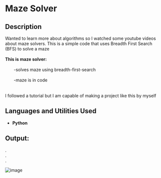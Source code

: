 <h1>Maze Solver</h1>

<h2>Description</h2>
Wanted to learn more about algorithms so I watched some youtube videos about maze solvers. This is a simple code that uses Breadth First Search (BFS) to solve a maze
<br />
<br />
<b>This is maze solver:</b><br /><br />
  &emsp;&emsp;-solves maze using breadth-first-search<br /><br />
  &emsp;&emsp;-maze is in code<br /><br />

<br />
I followed a tutorial but I am capable of making a project like this by myself<br />

<h2>Languages and Utilities Used</h2>

- <b>Python</b> 

<h2>Output:</h2>
.<br />
.<br />
.<br />

![image](https://github.com/ManavToor/MazeSolver/assets/68403400/decf4d0c-f9c0-4d13-b2f6-8e19c7232bb4)


<!--
 ```diff
- text in red
+ text in green
! text in orange
# text in gray
@@ text in purple (and bold)@@
```
--!>
